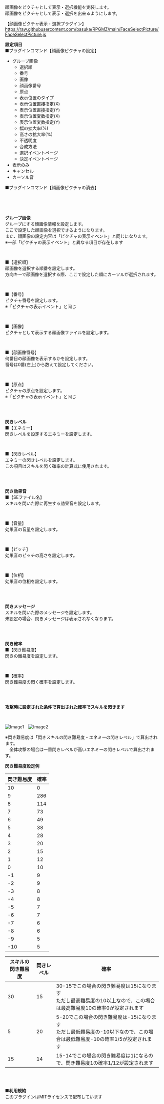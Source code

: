 顔画像をピクチャとして表示・選択機能を実装します。</br>
顔画像をピクチャとして表示・選択を出来るようにします。

【顔画像ピクチャ表示・選択プラグイン】</br>
https://raw.githubusercontent.com/basuka/RPGMZ/main/FaceSelectPicture/FaceSelectPicture.js</br>


<B>設定項目</B></br>
■プラグインコマンド【顔画像ピクチャの設定】
- グループ画像
  - 選択順
  - 番号
  - 画像
  - 顔画像番号
  - 原点
  - 表示位置のタイプ
  - 表示位置直接指定(X)
  - 表示位置直接指定(Y)
  - 表示位置変数指定(X)
  - 表示位置変数指定(Y)
  - 幅の拡大率(%)
  - 高さの拡大率(%)
  - 不透明度
  - 合成方法
  - 選択イベントページ
  - 決定イベントページ
- 表示のみ
- キャンセル
- カーソル音


■プラグインコマンド【顔画像ピクチャの消去】

</br>
</br>
</br>

<B>グループ画像</B></br>
グループにする顔画像情報を設定します。</br>
ここで設定した顔画像を選択できるようになります。</br>
また、顔画像の設定内容は「ピクチャの表示イベント」と同じになります。</br>
※一部「ピクチャの表示イベント」と異なる項目が存在します</br>

</br>

■【選択順】</br>
顔画像を選択する順番を設定します。</br>
方向キーで顔画像を選択する際、ここで設定した順にカーソルが選択されます。</br>

</br>

■【番号】</br>
ピクチャ番号を設定します。</br>
※「ピクチャの表示イベント」と同じ</br>

</br>

■【画像】</br>
ピクチャとして表示する顔画像ファイルを設定します。</br>

</br>

■【顔画像番号】</br>
何番目の顔画像を表示するかを設定します。</br>
番号は0番(左上)から数えて設定してください。</br>

</br>

■【原点】</br>
ピクチャの原点を設定します。</br>
※「ピクチャの表示イベント」と同じ</br>


</br>
</br>

<B>閃きレベル</B></br>
■【エネミー】</br>
閃きレベルを設定するエネミーを設定します。</br>

</br>

■【閃きレベル】</br>
エネミーの閃きレベルを設定します。</br>
この項目はスキルを閃く確率の計算式に使用されます。</br>

</br>
</br>

<B>閃き効果音</B></br>
■【SEファイル名】</br>
スキルを閃いた際に再生する効果音を設定します。</br>

</br>

■【音量】</br>
効果音の音量を設定します。</br>

</br>

■【ピッチ】</br>
効果音のピッチの高さを設定します。</br>

</br>

■【位相】</br>
効果音の位相を設定します。</br>

</br>
</br>

<B>閃きメッセージ</B></br>
スキルを閃いた際のメッセージを設定します。</br>
未設定の場合、閃きメッセージは表示されなくなります。</br>

</br>
</br>

<B>閃き確率</B></br>
■【閃き難易度】</br>
閃きの難易度を設定します。</br>

</br>

■【確率】</br>
閃き難易度の閃く確率を設定します。</br>

</br>
</br>

<B>攻撃時に設定された条件で算出された確率でスキルを閃きます</B></br>

</br>

![Image1](/InspirationSkill/image/image1.png)　![Image2](/InspirationSkill/image/image2.png)</br>

※閃き難易度は「閃きスキルの閃き難易度 - エネミーの閃きレベル」で算出されます。</br>
　全体攻撃の場合は一番閃きレベルが高いエネミーの閃きレベルで算出されます。

<B>閃き難易度設定例</B></br>

| 閃き難易度 | 確率 |
| ---- | ---- |
| 10 | 0 |
| 9 | 286 |
| 8 | 114 |
| 7 | 73 |
| 6 | 49 |
| 5 | 38 |
| 4 | 28 |
| 3 | 20 |
| 2 | 15 |
| 1 | 12 |
| 0 | 10 |
| -1 | 9 |
| -2 | 9 |
| -3 | 8 |
| -4 | 8 |
| -5 | 7 |
| -6 | 7 |
| -7 | 6 |
| -8 | 6 |
| -9 | 5 |
| -10 | 5 |


| スキルの閃き難易度 | 閃きレベル | 確率 |
| ---- | ---- | ---- |
| 30 | 15 | 30-15でこの場合の閃き難易度は15になります<br>ただし最高難易度の10以上なので、この場合は最高難易度10の確率0が設定されます|
| 5 | 20 | 5-20でこの場合の閃き難易度は-15になります<br>ただし最低難易度の-10以下なので、この場合は最低難易度-10の確率1/5が設定されます|
| 15 | 14 | 15-14でこの場合の閃き難易度は1になるので、閃き難易度1の確率1/12が設定されます|


</br>
</br>

<B>■利用規約</B></br>
このプラグインはMITライセンスで配布しています
